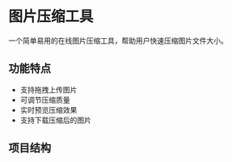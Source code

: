 # 图片压缩工具

一个简单易用的在线图片压缩工具，帮助用户快速压缩图片文件大小。

## 功能特点

- 支持拖拽上传图片
- 可调节压缩质量
- 实时预览压缩效果
- 支持下载压缩后的图片

## 项目结构

</file>